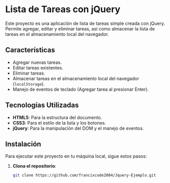 # Lista de Tareas con jQuery

Este proyecto es una aplicación de lista de tareas simple creada con jQuery. Permite agregar, editar y eliminar tareas, así como almacenar la lista de tareas en el almacenamiento local del navegador.

## Características

- Agregar nuevas tareas.
- Editar tareas existentes.
- Eliminar tareas.
- Almacenar tareas en el almacenamiento local del navegador (`localStorage`).
- Manejo de eventos de teclado (Agregar tarea al presionar Enter).

## Tecnologías Utilizadas

- **HTML5**: Para la estructura del documento.
- **CSS3**: Para el estilo de la lista y los botones.
- **jQuery**: Para la manipulación del DOM y el manejo de eventos.

## Instalación

Para ejecutar este proyecto en tu máquina local, sigue estos pasos:

1. **Clona el repositorio**:

   ```bash
   git clone https://github.com/francixcode2004/Jquery-Ejemplo.git


   